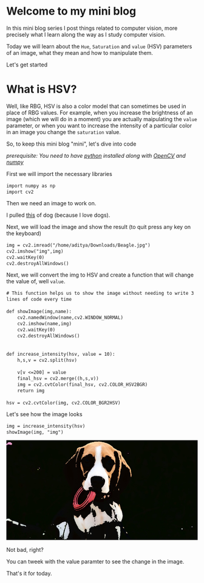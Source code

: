 # Welcome to my mini blog

In this mini blog series I post things related to computer vision, more precisely what I learn along the way as I study computer vision.

Today we will learn about the `Hue`, `Saturation` and `value` (HSV) parameters of an image, what they mean and how to manipulate them.

Let's get started

# What is HSV?

Well, like RBG, HSV is also a color model that can sometimes be used in place of RBG values. For example, when you increase the brightness of an image (which we will do in a moment) you are actually maipulating the `value` parameter, or when you want to increase the intensity of a particular color in an image you change the `saturation` value.

So, to keep this mini blog "mini", let's dive into code

*prerequisite: You need to have [python](https://www.python.org/) installed along with [OpenCV](https://opencv.org/) and [numpy](https://numpy.org/)*

First we will import the necessary libraries

```
import numpy as np
import cv2
```

Then we need an image to work on.

I pulled [this](https://d17fnq9dkz9hgj.cloudfront.net/uploads/2018/04/Beagle_02.jpg) of dog (because I love dogs).

Next, we will load the image and show the result (to quit press any key on the keyboard)

```
img = cv2.imread("/home/aditya/Downloads/Beagle.jpg")
cv2.imshow("img",img)
cv2.waitKey(0)
cv2.destroyAllWindows()

```

Next, we will convert the img to HSV and create a function that will change the value of, well `value`.

```
# This function helps us to show the image without needing to write 3 lines of code every time

def showImage(img,name):
    cv2.namedWindow(name,cv2.WINDOW_NORMAL)
    cv2.imshow(name,img)
    cv2.waitKey(0)
    cv2.destroyAllWindows()
    

def increase_intensity(hsv, value = 10):
    h,s,v = cv2.split(hsv)
    
    v[v <=200] = value
    final_hsv = cv2.merge((h,s,v))
    img = cv2.cvtColor(final_hsv, cv2.COLOR_HSV2BGR)
    return img
    
hsv = cv2.cvtColor(img, cv2.COLOR_BGR2HSV)
```
Let's see how the image looks

```
img = increase_intensity(hsv)
showImage(img, "img")
```
![TestImage](https://raw.githubusercontent.com/aditya-rawat-99/Blog-Space/master/Beagle2.jpg)

Not bad, right? 

You can tweek with the value paramter to see the change in the image.

That's it for today.
